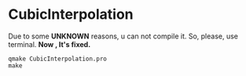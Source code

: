 # CubicInterpolation

Due to some **UNKNOWN** reasons, u can not compile it. So, please, use terminal. **Now , It's fixed.**
``` 
qmake CubicInterpolation.pro
make
```
